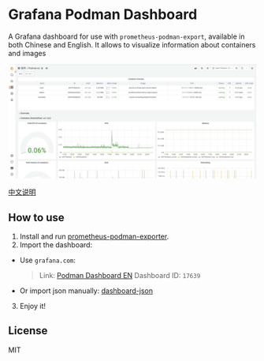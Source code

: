 # Grafana Podman Dashboard

A Grafana dashboard for use with `prometheus-podman-export`, available in both Chinese and English.
It allows to visualize information about containers and images

![Screenshots](./assets/screenshot_en-us.jpg)

[中文说明](./README_zh_CN.md)

## How to use

1. Install and run [prometheus-podman-exporter](https://github.com/containers/prometheus-podman-exporter).
2. Import the dashboard:

- Use `grafana.com`:
  > Link: [Podman Dashboard EN](https://grafana.com/grafana/dashboards/17639)
  > Dashboard ID: `17639`
- Or import json manually:
  [dashboard-json](./dashboards/en-us.json)

3. Enjoy it!

## License

MIT

